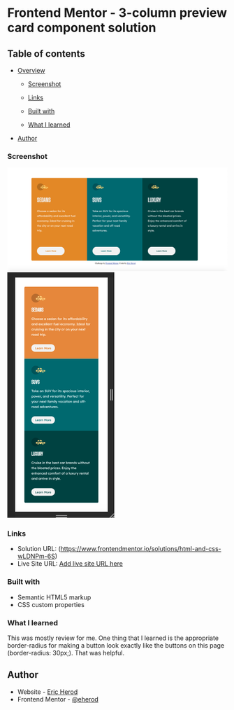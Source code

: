 # Frontend Mentor - 3-column preview card component solution


## Table of contents

- [Overview](#overview)
 
  - [Screenshot](#screenshot)
  - [Links](#links)

  - [Built with](#built-with)
  - [What I learned](#what-i-learned)

- [Author](#author)





### Screenshot

![](design/desktop-design.png)
![](design/mobile-design.png)





### Links

- Solution URL: (https://www.frontendmentor.io/solutions/html-and-css-wLDNPm-6S)
- Live Site URL: [Add live site URL here](https://hungry-booth-e21068.netlify.app/)



### Built with

- Semantic HTML5 markup
- CSS custom properties




### What I learned

This was mostly review for me. One thing that I learned is the appropriate border-radius for making a button look exactly like the buttons on this page (border-radius: 30px;). That was helpful. 








## Author

- Website - [Eric Herod](https://github.com/eherod/newbie-challenge-2)
- Frontend Mentor - [@eherod](https://www.frontendmentor.io/profile/yourusername)




